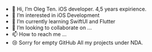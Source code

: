 - 👋 Hi, I’m Oleg Ten. iOS developer. 4,5 years expirience.
- 👀 I’m interested in iOS Development
- 🌱 I’m currently learning SwiftUI and Flutter
- 💞️ I’m looking to collaborate on ...
- 📫 How to reach me ... 
- 😢 Sorry for empty GitHub All my projects under NDA.


<!---
tennet0505/tennet0505 is a ✨ special ✨ repository because its `README.md` (this file) appears on your GitHub profile.
You can click the Preview link to take a look at your changes.
--->
